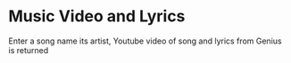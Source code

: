 # Music Video and Lyrics
Enter a song name its artist, Youtube video of song and lyrics from Genius is returned
